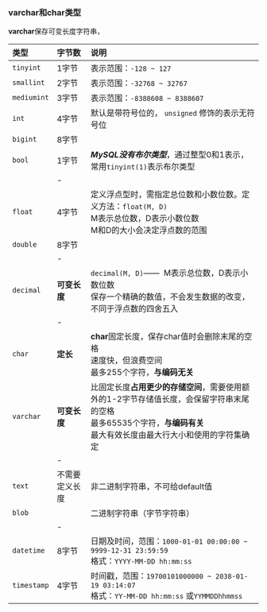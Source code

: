 ### varchar和char类型

**varchar**保存可变长度字符串，



| 类型          | 字节数      | 说明                                       |
| :---------- | :------- | :--------------------------------------- |
| `tinyint`   | 1字节      | 表示范围：`-128 ~ 127`                        |
| `smallint`  | 2字节      | 表示范围：`-32768 ~ 32767`                    |
| `mediumint` | 3字节      | 表示范围：`-8388608 ~ 8388607`                |
| `int`       | 4字节      | 默认是带符号位的， `unsigned` 修饰的表示无符号位           |
| `bigint`    | 8字节      |                                          |
| `bool`      | 1字节      | ***MySQL没有布尔类型***，通过整型0和1表示，常用`tinyint(1)`表示布尔类型 |
|             | -        |                                          |
| `float`     | 4字节      | 定义浮点型时，需指定总位数和小数位数。定义方法：`float(M, D)`<br/>M表示总位数，D表示小数位数<br/>M和D的大小会决定浮点数的范围 |
| `double`    | 8字节      |                                          |
|             | -        |                                          |
| `decimal`   | **可变长度** | `decimal(M, D)`——  M表示总位数，D表示小数位数<br/>保存一个精确的数值，不会发生数据的改变，不同于浮点数的四舍五入 |
|             | -        |                                          |
| `char`      | **定长**   | **char**固定长度，保存char值时会删除末尾的空格<br/>速度快，但浪费空间<br/>最多255个字符，**与编码无关** |
| `varchar`   | **可变长度** | 比固定长度**占用更少的存储空间**，需要使用额外的1-2字节存储值长度，会保留字符串末尾的空格<br/>最多65535个字符，**与编码有关**<br/>最大有效长度由最大行大小和使用的字符集确定 |
|             | -        |                                          |
| `text`      | 不需要定义长度  | 非二进制字符串，不可给default值                      |
| `blob`      |          | 二进制字符串（字节字符串）                            |
|             | -        |                                          |
| `datetime`  | 8字节      | 日期及时间，范围：`1000-01-01 00:00:00 ~ 9999-12-31 23:59:59`<br/>格式：`YYYY-MM-DD hh:mm:ss` |
| `timestamp` | 4字节      | 时间戳，范围：`19700101000000 ~ 2038-01-19 03:14:07`<br/>格式：`YY-MM-DD hh:mm:ss` 或`YYMMDDhhmmss` |